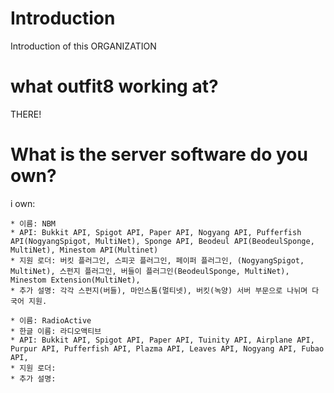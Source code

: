# Introduction
Introduction of this ORGANIZATION
# what outfit8 working at?
THERE!
# What is the server software do you own?
i own:
```
* 이름: NBM
* API: Bukkit API, Spigot API, Paper API, Nogyang API, Pufferfish API(NogyangSpigot, MultiNet), Sponge API, Beodeul API(BeodeulSponge, MultiNet), Minestom API(Multinet)
* 지원 로더: 버킷 플러그인, 스피곳 플러그인, 페이퍼 플러그인, (NogyangSpigot, MultiNet), 스펀지 플러그인, 버들이 플러그인(BeodeulSponge, MultiNet), Minestom Extension(MultiNet), 
* 추가 설명: 각각 스펀지(버들), 마인스톰(멀티넷), 버킷(녹양) 서버 부문으로 나뉘며 다국어 지원.
```
```
* 이름: RadioActive
* 한글 이름: 라디오액티브
* API: Bukkit API, Spigot API, Paper API, Tuinity API, Airplane API, Purpur API, Pufferfish API, Plazma API, Leaves API, Nogyang API, Fubao API, 
* 지원 로더: 
* 추가 설명: 
```
